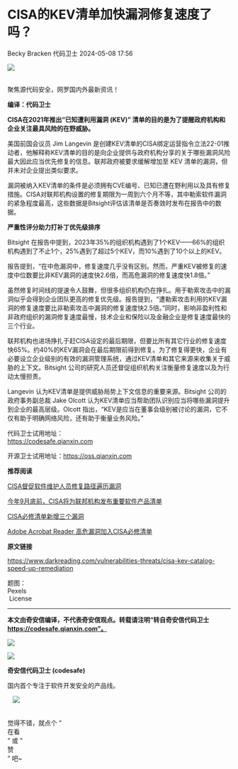 #  CISA的KEV清单加快漏洞修复速度了吗？   
Becky Bracken  代码卫士   2024-05-08 17:56  
  
![](https://mmbiz.qpic.cn/mmbiz_gif/Az5ZsrEic9ot90z9etZLlU7OTaPOdibteeibJMMmbwc29aJlDOmUicibIRoLdcuEQjtHQ2qjVtZBt0M5eVbYoQzlHiaw/640?wx_fmt=gif "")  
  
   
聚焦源代码安全，网罗国内外最新资讯！  
  
**编译：代码卫士**  
  
**CISA在2021年推出“已知遭利用漏洞 (KEV)” 清单的目的是为了提醒政府机构和企业关注最具风险的在野威胁。**  
  
  
  
美国前国会议员 Jim Langevin 是创建KEV清单的CISA绑定运营指令立法22-01推动者，他解释称KEV清单的目的是向企业提供与政府机构分享的关于哪些漏洞风险最大因此应当优先修复的信息。联邦政府被要求缓解增加至 KEV 清单的漏洞，但并未对企业提出类似要求。  
  
漏洞被纳入KEV清单的条件是必须拥有CVE编号、已知已遭在野利用以及具有修复措施。CISA对联邦机构设置的修复期限为一周到六个月不等，其中勒索软件漏洞的紧急程度最高，这些数据是Bitsight评估该清单是否奏效时发布在报告中的数据。  
  
  
**严重性评分助力打补丁优先级排序**  
  
  
Bitsight 在报告中提到，2023年35%的组织机构遇到了1个KEV——66%的组织机构遇到了不止1个，25%遇到了超过5个KEV，而10%遇到了10个以上的KEV。  
  
报告提到，“在中危漏洞中，修复速度几乎没有区别。然而，严重KEV被修复的速度中位数要比非KEV漏洞的速度快2.6倍，而高危漏洞的修复速度快1.8倍。”  
  
虽然修复时间线的提速令人鼓舞，但很多组织机构仍在挣扎。用于勒索攻击中的漏洞似乎会得到企业团队更高的修复优先级。报告提到，“遭勒索攻击利用的KEV漏洞的修复速度要比非勒索攻击中漏洞的修复速度快2.5倍。”同时，影响非盈利性和非政府组织的漏洞修复速度最慢，技术企业和保险以及金融企业是修复速度最快的三个行业。  
  
联邦机构也进场挣扎于赶CISA设定的最后期限，但要比所有其它行业的修复速度快65%。约40%的KEV漏洞会在最后期限前得到修复。为了修复得更快，企业有必要设立企业级别的有效的漏洞管理系统，通过KEV清单和其它来源来收集关于威胁的上下文。Bitsight 公司的研究人员还督促组织机构关注衡量修复速度以及为行动太慢担责。  
  
Langevin 认为KEV清单是提供威胁局势上下文信息的重要来源。Bitsight 公司的政府事务副总裁 Jake Olcott 认为KEV清单应当帮助团队识别应当将哪些漏洞提升到企业的最高层级。Olcott 指出，“KEV是应当在董事会级别被讨论的漏洞，它不仅有助于明确网络风险，还有助于衡量业务风险。”  
  
  
  
  
代码卫士试用地址：  
https://codesafe.qianxin.com  
  
开源卫士试用地址：https://oss.qianxin.com  
  
  
  
  
  
  
  
  
  
  
  
  
**推荐阅读**  
  
[CISA督促软件维护人员修复路径遍历漏洞](http://mp.weixin.qq.com/s?__biz=MzI2NTg4OTc5Nw==&mid=2247519411&idx=1&sn=71d7f62af378983948cbcfd164e479e7&chksm=ea94bdd9dde334cf0ea19613ca4a0e169aa3a40e91e48a6e0bf7ddcd1baf7dd1713e112b9cb6&scene=21#wechat_redirect)  
  
  
[今年9月底前，CISA将为联邦机构发布重要软件产品清单](http://mp.weixin.qq.com/s?__biz=MzI2NTg4OTc5Nw==&mid=2247519338&idx=4&sn=d93cc10a53a449bb46ffc1b38e9e0981&chksm=ea94bd00dde334164fe8e2de442a5eaa6f379b9f3fde0d0d4ee1f39b9b720e3406747d24cae1&scene=21#wechat_redirect)  
  
  
[CISA必修清单新增三个漏洞](http://mp.weixin.qq.com/s?__biz=MzI2NTg4OTc5Nw==&mid=2247518159&idx=2&sn=b54ed16993cd6811139690c4a436767e&chksm=ea94b6a5dde33fb34588cb467b49254472988636e95f6687a2df98b2030a936b35b451b513f7&scene=21#wechat_redirect)  
  
  
[Adobe Acrobat Reader 高危漏洞加入CISA必修清单](http://mp.weixin.qq.com/s?__biz=MzI2NTg4OTc5Nw==&mid=2247517855&idx=2&sn=5ea5455de3ad27bd027a363a4b11a95a&chksm=ea94b7f5dde33ee34cdfbb1253dab1a695f4138beb5de5e782328ecbbfdee7df7e80594a5429&scene=21#wechat_redirect)  
  
  
  
  
  
**原文链接**  
  
  
https://www.darkreading.com/vulnerabilities-threats/cisa-kev-catalog-speed-up-remediation  
  
  
题图：  
Pexels  
 License  
  
****  
**本文由奇安信编译，不代表奇安信观点。转载请注明“转自奇安信代码卫士 https://codesafe.qianxin.com”。**  
  
  
  
  
![](https://mmbiz.qpic.cn/mmbiz_jpg/oBANLWYScMSf7nNLWrJL6dkJp7RB8Kl4zxU9ibnQjuvo4VoZ5ic9Q91K3WshWzqEybcroVEOQpgYfx1uYgwJhlFQ/640?wx_fmt=jpeg "")  
  
![](https://mmbiz.qpic.cn/mmbiz_jpg/oBANLWYScMSN5sfviaCuvYQccJZlrr64sRlvcbdWjDic9mPQ8mBBFDCKP6VibiaNE1kDVuoIOiaIVRoTjSsSftGC8gw/640?wx_fmt=jpeg "")  
  
**奇安信代码卫士 (codesafe)**  
  
国内首个专注于软件开发安全的产品线。  
  
   ![](https://mmbiz.qpic.cn/mmbiz_gif/oBANLWYScMQ5iciaeKS21icDIWSVd0M9zEhicFK0rbCJOrgpc09iaH6nvqvsIdckDfxH2K4tu9CvPJgSf7XhGHJwVyQ/640?wx_fmt=gif "")  
  
   
觉得不错，就点个 “  
在看  
” 或 "  
赞  
” 吧~  
  
